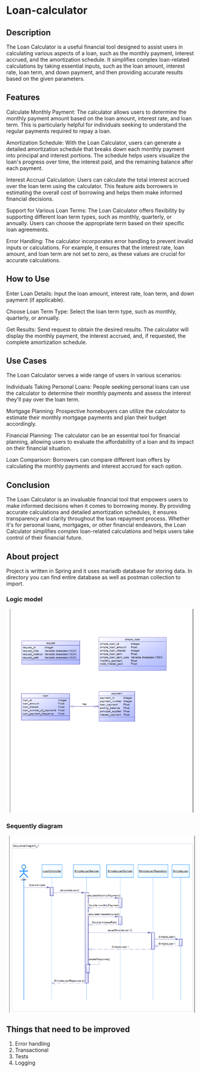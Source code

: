 # Loan-calculator

## Description
The Loan Calculator is a useful financial tool designed to assist users in calculating various aspects of a loan, such as the monthly payment, interest accrued, and the amortization schedule. It simplifies complex loan-related calculations by taking essential inputs, such as the loan amount, interest rate, loan term, and down payment, and then providing accurate results based on the given parameters.

## Features
Calculate Monthly Payment: The calculator allows users to determine the monthly payment amount based on the loan amount, interest rate, and loan term. This is particularly helpful for individuals seeking to understand the regular payments required to repay a loan.

Amortization Schedule: With the Loan Calculator, users can generate a detailed amortization schedule that breaks down each monthly payment into principal and interest portions. The schedule helps users visualize the loan's progress over time, the interest paid, and the remaining balance after each payment.

Interest Accrual Calculation: Users can calculate the total interest accrued over the loan term using the calculator. This feature aids borrowers in estimating the overall cost of borrowing and helps them make informed financial decisions.

Support for Various Loan Terms: The Loan Calculator offers flexibility by supporting different loan term types, such as monthly, quarterly, or annually. Users can choose the appropriate term based on their specific loan agreements.

Error Handling: The calculator incorporates error handling to prevent invalid inputs or calculations. For example, it ensures that the interest rate, loan amount, and loan term are not set to zero, as these values are crucial for accurate calculations.

## How to Use
Enter Loan Details: Input the loan amount, interest rate, loan term, and down payment (if applicable).

Choose Loan Term Type: Select the loan term type, such as monthly, quarterly, or annually.

Get Results: Send request to obtain the desired results. The calculator will display the monthly payment, the interest accrued, and, if requested, the complete amortization schedule.

## Use Cases
The Loan Calculator serves a wide range of users in various scenarios:

Individuals Taking Personal Loans: People seeking personal loans can use the calculator to determine their monthly payments and assess the interest they'll pay over the loan term.

Mortgage Planning: Prospective homebuyers can utilize the calculator to estimate their monthly mortgage payments and plan their budget accordingly.

Financial Planning: The calculator can be an essential tool for financial planning, allowing users to evaluate the affordability of a loan and its impact on their financial situation.

Loan Comparison: Borrowers can compare different loan offers by calculating the monthly payments and interest accrued for each option.

## Conclusion
The Loan Calculator is an invaluable financial tool that empowers users to make informed decisions when it comes to borrowing money. By providing accurate calculations and detailed amortization schedules, it ensures transparency and clarity throughout the loan repayment process. Whether it's for personal loans, mortgages, or other financial endeavors, the Loan Calculator simplifies complex loan-related calculations and helps users take control of their financial future.

## About project

Project is written in Spring and it uses mariadb database for storing data. In directory you can find entire database as well as postman collection to import.

### Logic model
![alt text](img/log.PNG)

### Sequently diagram
![alt text](img/sekv.PNG)

## Things that need to be improved

1. Error handling</br>
2. Transactional</br>
3. Tests</br>    
4. Logging</br>